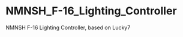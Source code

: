NMNSH_F-16_Lighting_Controller
==============================

NMNSH F-16 Lighting Controller, based on Lucky7
